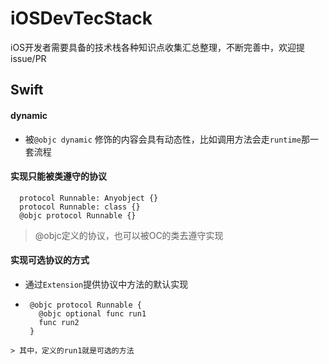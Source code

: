 # iOSDevTecStack
iOS开发者需要具备的技术栈各种知识点收集汇总整理，不断完善中，欢迎提issue/PR

## Swift
#### dynamic
- 被`@objc dynamic` 修饰的内容会具有动态性，比如调用方法会走`runtime`那一套流程

#### 实现只能被类遵守的协议
```objc
  protocol Runnable: Anyobject {}
  protocol Runnable: class {}
  @objc protocol Runnable {}
```
> @objc定义的协议，也可以被OC的类去遵守实现

#### 实现可选协议的方式
- 通过`Extension`提供协议中方法的默认实现
- ```objc
   @objc protocol Runnable {
     @objc optional func run1
     func run2
   }
```
> 其中，定义的run1就是可选的方法

